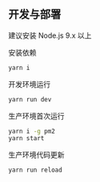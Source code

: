 ## 开发与部署
建议安装 Node.js 9.x 以上

安装依赖

```bash
yarn i
```

开发环境运行

```bash
yarn run dev
```

生产环境首次运行

```bash
yarn i -g pm2
yarn start
```

生产环境代码更新

```bash
yarn run reload
```

